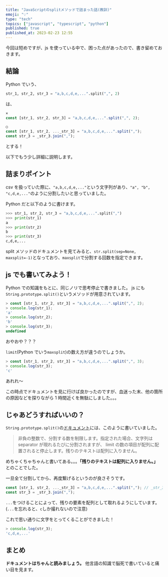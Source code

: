 ```yaml
---
title: "JavaScriptのsplitメソッドで詰まった話(教訓)"
emoji: "💡"
type: "tech"
topics: ["javascript", "typescript", "python"]
published: true
published_at: 2023-02-23 12:55
---
```


今回は短めですが、js を使っている中で、困った点があったので、書き留めておきます。

## 結論

Python でいう、

```py
str_1, str_2, str_3 = "a,b,c,d,e,...".split(",", 2)
```

は、

```js
×
const [str_1, str_2, str_3] = "a,b,c,d,e,...".split(",", 2);

○
const [str_1, str_2, ..._str_3] = "a,b,c,d,e,...".split(",");
const str_3 = _str_3.join(",");
```

とする！

以下でもう少し詳細に説明します。

## 詰まりポイント

csv を扱っていた際に、`"a,b,c,d,e,..."`という文字列があり、`"a", "b", "c,d,e,..."`のように分割したいと思っていました。

Python だと以下のように書けます。

```py
>>> str_1, str_2, str_3 = "a,b,c,d,e,...".split(",")
>>> print(str_1)
a
>>> print(str_2)
b
>>> print(str_3)
c,d,e,...
```

split メソッドのドキュメントを見てみると、`str.split(sep=None, maxsplit=-1)`となっており、`maxsplit`で分割する回数を指定できます。

## js でも書いてみよう！

Python での知識をもとに、同じノリで思考停止で書きました。
js にも`String.prototype.split()`というメソッドが用意されています。

```js
> const [str_1, str_2, str_3] = "a,b,c,d,e,...".split(",", 2);
> console.log(str_1);
'a'
> console.log(str_2);
'b'
> console.log(str_3);
undefined
```

おやおや？？？

`limit`(Python でいう`maxsplit`)の数え方が違うのでしょうか。

```js
> const [str_1, str_2, str_3] = "a,b,c,d,e,...".split(",", 3);
> console.log(str_3);
'c'
```

あれれ〜

この時点でドキュメントを見に行けば良かったのですが、血迷った末、他の箇所の原因などを探りながら 1 時間近くを無駄にしました。。。

## じゃあどうすればいいの？

`String.prototype.split()`の[ドキュメント](https://developer.mozilla.org/ja/docs/Web/JavaScript/Reference/Global_Objects/String/split)には、このように書いていました。

> 非負の整数で、分割する数を制限します。指定された場合、文字列は separator が現れるたびに分割されますが、 limit の数の項目が配列に配置されると停止します。残りのテキストは配列に入りません。

めちゃくちゃちゃんと書いてある。。。**「残りのテキストは配列に入りません。」** とのことでした。

一旦全て分割してから、再度繋げるというのが良さそうです。

```js
const [str_1, str_2, ..._str_3] = "a,b,c,d,e,...".split(","); // _str_3 = ['c', 'd', 'e', '...']
const str_3 = _str_3.join(",");
```

`...`をつけることによって、残りの要素を配列として取れるようにしています。(`...`を忘れると、`c`しか撮れないので注意)

これで思い通りに文字をとってくることができました！

```js
> console.log(str_3);
'c,d,e,...'
```

## まとめ

**ドキュメントはちゃんと読みましょう。**
他言語の知識で脳死で書いていると痛い目を見ます。
